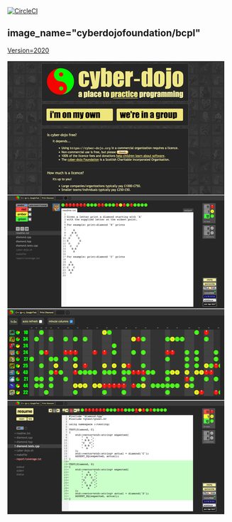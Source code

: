 
[![CircleCI](https://circleci.com/gh/cyber-dojo-languages/bcpl.svg?style=svg)](https://circleci.com/gh/cyber-dojo-languages/bcpl)

## image_name="cyberdojofoundation/bcpl"

[Version=2020](https://github.com/cyber-dojo-languages/bcpl/blob/master/check_version.sh)

![cyber-dojo.org home page](https://github.com/cyber-dojo/cyber-dojo/blob/master/shared/home_page_snapshot.png)
